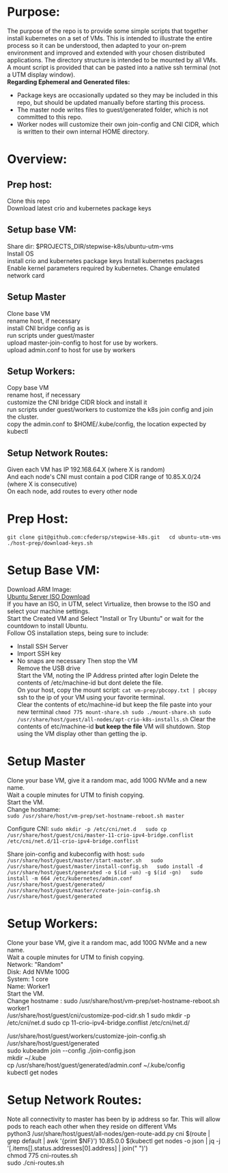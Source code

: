 # Purpose:
The purpose of the repo is to provide some simple scripts that together install kubernetes on a set of VMs.
This is intended to illustrate the entire process so it can be understood, then adapted to your on-prem environment and improved and extended with your chosen distributed applications.
The directory structure is intended to be mounted by all VMs.
A mount script is provided that can be pasted into a native ssh terminal (not a UTM display window).  
**Regarding Ephemeral and Generated files:**
* Package keys are occasionally updated so they may be included in this repo, but should be updated manually before starting this process.    
* The master node writes files to guest/generated folder, which is not committed to this repo.  
* Worker nodes will customize their own join-config and CNI CIDR, which is written to their own  internal HOME directory.
 
# Overview:
## Prep host:  
Clone this repo  
Download latest crio and kubernetes package keys

## Setup base VM:
Share dir: $PROJECTS_DIR/stepwise-k8s/ubuntu-utm-vms  
Install OS  
install crio and kubernetes package keys 
Install kubernetes packages  
Enable kernel parameters required by kubernetes.
Change emulated network card  

## Setup Master
Clone base VM  
rename host, if necessary  
install CNI bridge config as is  
run scripts under guest/master  
upload master-join-config to host for use by workers.  
upload admin.conf to host for use by workers  

## Setup Workers:
Copy base VM  
rename host, if necessary  
customize the CNI bridge CIDR block and install it  
run scripts under guest/workers to customize the k8s join config and join the cluster.  
copy the admin.conf to $HOME/.kube/config, the location expected by kubectl  

## Setup Network Routes:
Given each VM has IP 192.168.64.X (where X is random)  
And each node's CNI must contain a pod CIDR range of 10.85.X.0/24 (where X is consecutive)  
On each node, add routes to every other node

# Prep Host:
`
git clone git@github.com:cfedersp/stepwise-k8s.git  
cd ubuntu-utm-vms  
./host-prep/download-keys.sh  
`

# Setup Base VM:
Download ARM Image:  
[Ubuntu Server ISO Download](https://ubuntu.com/download/server/arm)  
If you have an ISO, in UTM, select Virtualize, then browse to the ISO and select your machine settings.  
Start the Created VM and Select "Install or Try Ubuntu" or wait for the countdown to install Ubuntu.  
Follow OS installation steps, being sure to include:
* Install SSH Server
* Import SSH key
* No snaps are necessary
Then stop the VM  
Remove the USB drive  
Start the VM, noting the IP Address printed after login
Delete the contents of /etc/machine-id but dont delete the file.  
On your host, copy the mount script:
`cat vm-prep/pbcopy.txt | pbcopy`
ssh to the ip of your VM  using your favorite terminal.  
Clear the contents of etc/machine-id but keep the file
paste into your new terminal
`
chmod 775 mount-share.sh
sudo ./mount-share.sh
sudo /usr/share/host/guest/all-nodes/apt-crio-k8s-installs.sh
`
Clear the contents of etc/machine-id **but keep the file**
VM will shutdown.
Stop using the VM display other than getting the ip.


# Setup Master
Clone your base VM, give it a random mac, add 100G NVMe and a new name.  
Wait a couple minutes for UTM to finish copying.  
Start the VM.  
Change hostname:  
`
sudo /usr/share/host/vm-prep/set-hostname-reboot.sh master  
`

Configure CNI:
`
sudo mkdir -p /etc/cni/net.d  
sudo cp /usr/share/host/guest/cni/master-11-crio-ipv4-bridge.conflist /etc/cni/net.d/11-crio-ipv4-bridge.conflist  
`

Share join-config and kubeconfig with host:
`
sudo /usr/share/host/guest/master/start-master.sh  
sudo /usr/share/host/guest/master/install-config.sh  
sudo install -d /usr/share/host/guest/generated -o $(id -un) -g $(id -gn)  
sudo install -m 664 /etc/kubernetes/admin.conf /usr/share/host/guest/generated/  
/usr/share/host/guest/master/create-join-config.sh /usr/share/host/guest/generated  
`

# Setup Workers:
Clone your base VM, give it a random mac, add 100G NVMe and a new name.  
Wait a couple minutes for UTM to finish copying.  
Network: "Random"  
Disk: Add NVMe 100G  
System: 1 core  
Name: Worker1  
Start the VM.  
Change hostname  :
sudo /usr/share/host/vm-prep/set-hostname-reboot.sh worker1  
/usr/share/host/guest/cni/customize-pod-cidr.sh 1
sudo mkdir -p /etc/cni/net.d
sudo cp 11-crio-ipv4-bridge.conflist /etc/cni/net.d/  

/usr/share/host/guest/workers/customize-join-config.sh /usr/share/host/guest/generated  
sudo kubeadm join --config ./join-config.json  
mkdir ~/.kube  
cp /usr/share/host/guest/generated/admin.conf ~/.kube/config  
kubectl get nodes  

# Setup Network Routes:
Note all connectivity to master has been by ip address so far. This will allow pods to reach each other when they reside on different VMs  
python3 /usr/share/host/guest/all-nodes/gen-route-add.py cni $(route | grep default | awk '{print $NF}') 10.85.0.0 $(kubectl get nodes -o json | jq -j '[.items[].status.addresses[0].address] | join(" ")')  
chmod 775 cni-routes.sh  
sudo ./cni-routes.sh  
